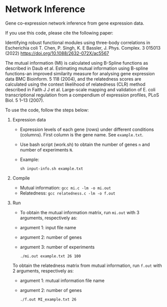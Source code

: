 # Network Inference

Gene co-expression network inference from gene expression data.

If you use this code, please cite the following paper: 

Identifying robust functional modules using three-body correlations in Escherichia coli
T. Chen, P. Singh, K. E Bassler, J. Phys. Complex. 3 015013 (2022)
https://doi.org/10.1088/2632-072X/ac5567 

The mutual information (MI) is calculated using B-Spline functions as described in Daub et al. Estimating mutual information using B-spline functions-an improved similarity measure for analysing gene expression data BMC Bioinform. 5 118 (2004), and the relatedness scores are calculated using the context likelihood of relatedness (CLR) method described in Faith J J et al. Large-scale mapping and validation of E. coli transcriptional regulation from a compendium of expression profiles, PLoS Biol. 5 1–13 (2007).

To use the code, follow the steps below:

1. Expression data

	* Expression levels of each gene (rows) under different conditions (columns). First column is the gene name. See `example.txt`. 
	* Use bash script (work.sh) to obtain the number of genes `n` and number of experiments `N`. 
	* Example:

		`sh input-info.sh example.txt` 


2. Compile

	* Mutual information: 
		`gcc mi.c -lm -o mi.out`
	* Relatedness:
		`gcc relatedness.c -lm -o f.out`


3. Run
	* To obtain the mutual information matrix, run `mi.out` with 3 arguments, respectively as:
	* argument 1: input file name
	* argument 2: number of genes
	* argument 3: number of experiments

		`./mi.out example.txt 26 100`

	To obtain the relatedness matrix from mutual information, run `f.out` with 2 arguments, respectively as:
	* argument 1: mutual information file name
	* argument 2: number of genes

		`./f.out MI_example.txt 26`
